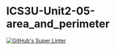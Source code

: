 # ICS3U-Unit2-05-area_and_perimeter

[![GitHub's Super Linter](https://github.com/hanin-hasan/ICS3U-Unit2-05-area_and_perimeter/workflows/GitHub's%20Super%20Linter/badge.svg)](https://github.com/hanin-hasan/ICS3U-Unit2-05-area_and_perimeter/actions)
